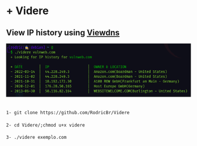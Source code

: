 # + Videre <br>

## View IP history using [Viewdns](https://viewdns.info/iphistory/)

<img src="videre.png">

```markdown

1- git clone https://github.com/RodricBr/Videre

2- cd Videre/;chmod u+x videre

3- ./videre exemplo.com
```
